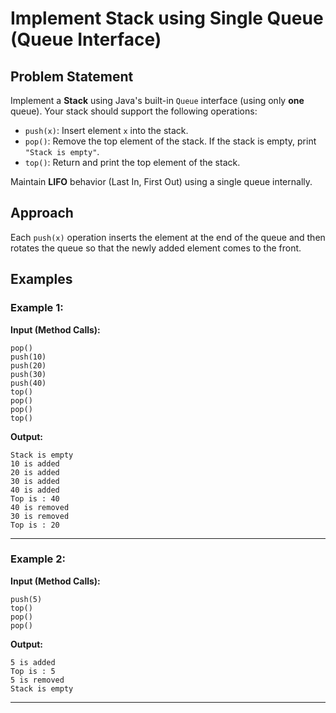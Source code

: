 # Implement Stack using Single Queue (Queue Interface)

## Problem Statement

Implement a **Stack** using Java's built-in `Queue` interface (using only **one** queue). Your stack should support the following operations:

* `push(x)`: Insert element `x` into the stack.
* `pop()`: Remove the top element of the stack. If the stack is empty, print `"Stack is empty"`.
* `top()`: Return and print the top element of the stack.

Maintain **LIFO** behavior (Last In, First Out) using a single queue internally.

## Approach

Each `push(x)` operation inserts the element at the end of the queue and then rotates the queue so that the newly added element comes to the front.

## Examples

### Example 1:

**Input (Method Calls):**

```
pop()
push(10)
push(20)
push(30)
push(40)
top()
pop()
pop()
top()
```

**Output:**

```
Stack is empty
10 is added
20 is added
30 is added
40 is added
Top is : 40
40 is removed
30 is removed
Top is : 20
```

---

### Example 2:

**Input (Method Calls):**

```
push(5)
top()
pop()
pop()
```

**Output:**

```
5 is added  
Top is : 5  
5 is removed  
Stack is empty  
```

---
